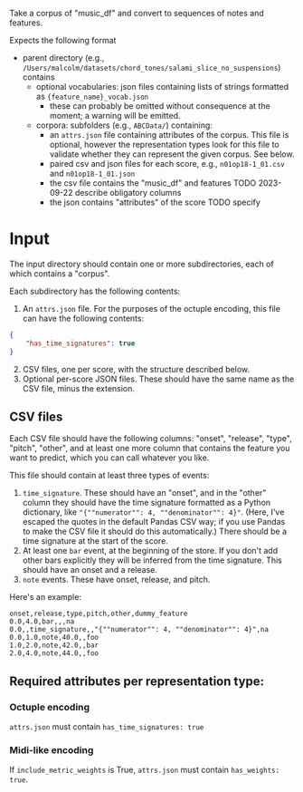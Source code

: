 Take a corpus of "music_df" and convert to sequences of notes and features.


Expects the following format
- parent directory (e.g., `/Users/malcolm/datasets/chord_tones/salami_slice_no_suspensions`) contains
    - optional vocabularies: json files containing lists of strings formatted as `{feature_name}_vocab.json`
        - these can probably be omitted without consequence at the moment; a warning will be emitted.
    - corpora: subfolders (e.g., `ABCData/`) containing:
        - an `attrs.json` file containing attributes of the corpus. This file is optional, however the representation types look for this file to validate whether they can represent the given corpus. See below.
        - paired csv and json files for each score, e.g., `n01op18-1_01.csv` and `n01op18-1_01.json`
        - the csv file contains the "music_df" and features TODO 2023-09-22 describe obligatory columns 
        - the json contains "attributes" of the score TODO specify

# Input

The input directory should contain one or more subdirectories, each of which contains a "corpus".

Each subdirectory has the following contents:
1. An `attrs.json` file. For the purposes of the octuple encoding, this file can have the following contents:
```json
{
    "has_time_signatures": true
}
```
2. CSV files, one per score, with the structure described below.
3. Optional per-score JSON files. These should have the same name as the CSV file, minus the extension. <!-- TODO 2023-09-27 describe further -->

## CSV files

Each CSV file should have the following columns: "onset", "release", "type", "pitch", "other", and at least one more column that contains the feature you want to predict, which you can call whatever you like.

This file should contain at least three types of events:
1. `time_signature`. These should have an "onset", and in the "other" column they should have the time signature formatted as a Python dictionary, like `"{""numerator"": 4, ""denominator"": 4}"`. (Here, I've escaped the quotes in the default Pandas CSV way; if you use Pandas to make the CSV file it should do this automatically.) There should be a time signature at the start of the score.
2. At least one `bar` event, at the beginning of the store. If you don't add other bars explicitly they will be inferred from the time signature. This should have an onset and a release.
3. `note` events. These have onset, release, and pitch. 

Here's an example:

```csv
onset,release,type,pitch,other,dummy_feature
0.0,4.0,bar,,,na
0.0,,time_signature,,"{""numerator"": 4, ""denominator"": 4}",na
0.0,1.0,note,40.0,,foo
1.0,2.0,note,42.0,,bar
2.0,4.0,note,44.0,,foo
```


## Required attributes per representation type:

### Octuple encoding

`attrs.json` must contain `has_time_signatures: true`

### Midi-like encoding

If `include_metric_weights` is True, `attrs.json` must contain `has_weights: true`.
